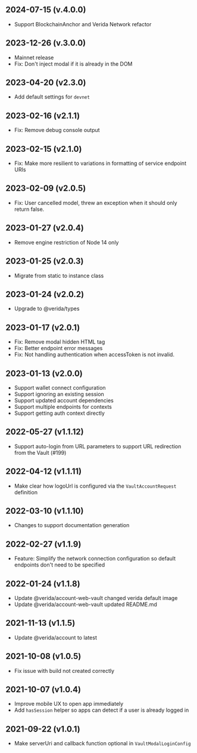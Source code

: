 2024-07-15 (v.4.0.0)
-------------------

- Support BlockchainAnchor and Verida Network refactor

2023-12-26 (v.3.0.0)
-------------------

- Mainnet release
- Fix: Don't inject modal if it is already in the DOM

2023-04-20 (v2.3.0)
-------------------

- Add default settings for `devnet`

2023-02-16 (v2.1.1)
-------------------

- Fix: Remove debug console output

2023-02-15 (v2.1.0)
-------------------

- Fix: Make more resilient to variations in formatting of service endpoint URIs

2023-02-09 (v2.0.5)
-------------------

- Fix: User cancelled model, threw an exception when it should only return false.

2023-01-27 (v2.0.4)
-------------------

- Remove engine restriction of Node 14 only

2023-01-25 (v2.0.3)
-------------------

- Migrate from static to instance class

2023-01-24 (v2.0.2)
-------------------

- Upgrade to @verida/types

2023-01-17 (v2.0.1)
-------------------

- Fix: Remove modal hidden HTML tag
- Fix: Better endpoint error messages
- Fix: Not handling authentication when accessToken is not invalid.


2023-01-13 (v2.0.0)
-------------------

- Support wallet connect configuration
- Support ignoring an existing session
- Support updated account dependencies
- Support multiple endpoints for contexts
- Support getting auth context directly

2022-05-27 (v1.1.12)
-------------------

- Support auto-login from URL parameters to support URL redirection from the Vault (#199)

2022-04-12 (v1.1.11)
-------------------

- Make clear how logoUrl is configured via the `VaultAccountRequest` definition

2022-03-10 (v1.1.10)
-------------------

- Changes to support documentation generation
 
2022-02-27 (v1.1.9)
-------------------

- Feature: Simplify the network connection configuration so default endpoints don't need to be specified

2022-01-24 (v1.1.8)
-------------------

- Update @verida/account-web-vault changed verida default image
- Update @verida/account-web-vault updated README.md

2021-11-13 (v1.1.5)
-------------------

- Update @verida/account to latest

2021-10-08 (v1.0.5)
-------------------

- Fix issue with build not created correctly

2021-10-07 (v1.0.4)
-------------------

- Improve mobile UX to open app immediately
- Add `hasSession` helper so apps can detect if a user is already logged in

2021-09-22 (v1.0.1)
-------------------

- Make serverUri and callback function optional in `VaultModalLoginConfig`